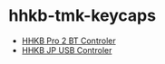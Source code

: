 # hhkb-tmk-keycaps

* [HHKB Pro 2 BT Controler](http://www.tmk-kbd.com/tmk_keyboard/editor/unimap/?hhkb_rn42)
* [HHKB JP USB Controler](http://www.tmk-kbd.com/tmk_keyboard/editor/unimap/?hhkb_jp)
